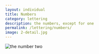 ```yaml
---
layout: individual
title: Numbers
category: lettering
description: the numbers, except for one
permalink: /lettering/numbers/
image: 2-detail.jpg 
---
```


<img src="../../../../../img/lettering/2-detail.jpg" alt="the number two" title="the number two" />